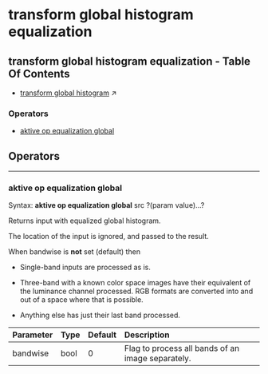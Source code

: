# transform global histogram equalization
## transform global histogram equalization - Table Of Contents

  - [transform global histogram](transform_global_histogram.md) ↗


### Operators

 - [aktive op equalization global](#op_equalization_global)

## Operators

---
### <a name='op_equalization_global'></a> aktive op equalization global

Syntax: __aktive op equalization global__ src ?(param value)...?

Returns input with equalized global histogram.

The location of the input is ignored, and passed to the result.

When bandwise is __not__ set (default) then

- Single-band inputs are processed as is.

- Three-band with a known color space images have their equivalent of the luminance channel processed. RGB formats are converted into and out of a space where that is possible.

- Anything else has just their last band processed.

|Parameter|Type|Default|Description|
|:---|:---|:---|:---|
|bandwise|bool|0|Flag to process all bands of an image separately.|

